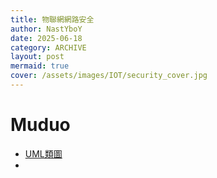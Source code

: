 ```yaml
---
title: 物聯網網路安全
author: NastYboY
date: 2025-06-18
category: ARCHIVE
layout: post
mermaid: true
cover: /assets/images/IOT/security_cover.jpg
---
```


# Muduo
* [UML類圖](https://blog.csdn.net/u013921164/article/details/130929563)
* 

